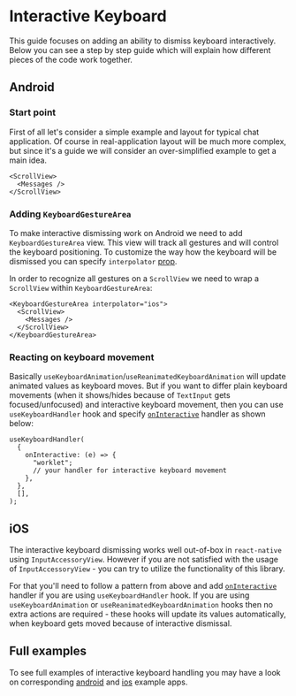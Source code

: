 # Interactive Keyboard

This guide focuses on adding an ability to dismiss keyboard interactively. Below you can see a step by step guide which will explain how different pieces of the code work together.

<!-- -->

## Android[​](/react-native-keyboard-controller/pr-preview/pr-1022/docs/guides/interactive-keyboard.md#android "Direct link to Android")

### Start point[​](/react-native-keyboard-controller/pr-preview/pr-1022/docs/guides/interactive-keyboard.md#start-point "Direct link to Start point")

First of all let's consider a simple example and layout for typical chat application. Of course in real-application layout will be much more complex, but since it's a guide we will consider an over-simplified example to get a main idea.

```
<ScrollView>
  <Messages />
</ScrollView>
```

### Adding `KeyboardGestureArea`[​](/react-native-keyboard-controller/pr-preview/pr-1022/docs/guides/interactive-keyboard.md#adding-keyboardgesturearea "Direct link to adding-keyboardgesturearea")

To make interactive dismissing work on Android we need to add `KeyboardGestureArea` view. This view will track all gestures and will control the keyboard positioning. To customize the way how the keyboard will be dismissed you can specify `interpolator` [prop](/react-native-keyboard-controller/pr-preview/pr-1022/docs/api/keyboard-gesture-area.md#interpolator-).

In order to recognize all gestures on a `ScrollView` we need to wrap a `ScrollView` within `KeyboardGestureArea`:

```
<KeyboardGestureArea interpolator="ios">
  <ScrollView>
    <Messages />
  </ScrollView>
</KeyboardGestureArea>
```

### Reacting on keyboard movement[​](/react-native-keyboard-controller/pr-preview/pr-1022/docs/guides/interactive-keyboard.md#reacting-on-keyboard-movement "Direct link to Reacting on keyboard movement")

Basically `useKeyboardAnimation`/`useReanimatedKeyboardAnimation` will update animated values as keyboard moves. But if you want to differ plain keyboard movements (when it shows/hides because of `TextInput` gets focused/unfocused) and interactive keyboard movement, then you can use `useKeyboardHandler` hook and specify [`onInteractive`](/react-native-keyboard-controller/pr-preview/pr-1022/docs/api/hooks/keyboard/use-keyboard-handler.md#oninteractive) handler as shown below:

```
useKeyboardHandler(
  {
    onInteractive: (e) => {
      "worklet";
      // your handler for interactive keyboard movement
    },
  },
  [],
);
```

## iOS[​](/react-native-keyboard-controller/pr-preview/pr-1022/docs/guides/interactive-keyboard.md#ios "Direct link to iOS")

The interactive keyboard dismissing works well out-of-box in `react-native` using `InputAccessoryView`. However if you are not satisfied with the usage of `InputAccessoryView` - you can try to utilize the functionality of this library.

For that you'll need to follow a pattern from above and add [`onInteractive`](/react-native-keyboard-controller/pr-preview/pr-1022/docs/api/hooks/keyboard/use-keyboard-handler.md#oninteractive) handler if you are using `useKeyboardHandler` hook. If you are using `useKeyboardAnimation` or `useReanimatedKeyboardAnimation` hooks then no extra actions are required - these hooks will update its values automatically, when keyboard gets moved because of interactive dismissal.

## Full examples[​](/react-native-keyboard-controller/pr-preview/pr-1022/docs/guides/interactive-keyboard.md#full-examples "Direct link to Full examples")

To see full examples of interactive keyboard handling you may have a look on corresponding [android](https://github.com/kirillzyusko/react-native-keyboard-controller/blob/main/example/src/screens/Examples/InteractiveKeyboard/index.tsx) and [ios](https://github.com/kirillzyusko/react-native-keyboard-controller/blob/main/example/src/screens/Examples/InteractiveKeyboardIOS/index.tsx) example apps.
